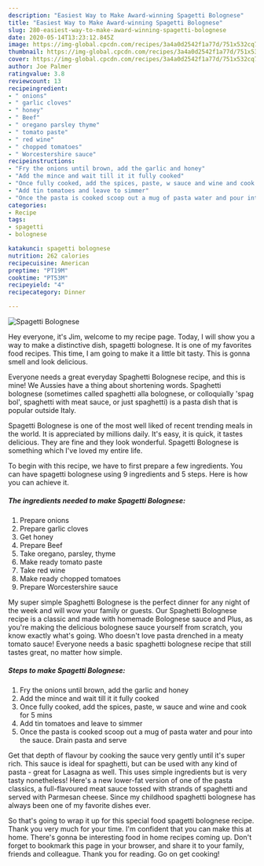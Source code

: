 ```yaml
---
description: "Easiest Way to Make Award-winning Spagetti Bolognese"
title: "Easiest Way to Make Award-winning Spagetti Bolognese"
slug: 280-easiest-way-to-make-award-winning-spagetti-bolognese
date: 2020-05-14T13:23:12.845Z
image: https://img-global.cpcdn.com/recipes/3a4a0d2542f1a77d/751x532cq70/spagetti-bolognese-recipe-main-photo.jpg
thumbnail: https://img-global.cpcdn.com/recipes/3a4a0d2542f1a77d/751x532cq70/spagetti-bolognese-recipe-main-photo.jpg
cover: https://img-global.cpcdn.com/recipes/3a4a0d2542f1a77d/751x532cq70/spagetti-bolognese-recipe-main-photo.jpg
author: Joe Palmer
ratingvalue: 3.8
reviewcount: 13
recipeingredient:
- " onions"
- " garlic cloves"
- " honey"
- " Beef"
- " oregano parsley thyme"
- " tomato paste"
- " red wine"
- " chopped tomatoes"
- " Worcestershire sauce"
recipeinstructions:
- "Fry the onions until brown, add the garlic and honey"
- "Add the mince and wait till it it fully cooked"
- "Once fully cooked, add the spices, paste, w sauce and wine and cook for 5 mins"
- "Add tin tomatoes and leave to simmer"
- "Once the pasta is cooked scoop out a mug of pasta water and pour into the sauce. Drain pasta and serve"
categories:
- Recipe
tags:
- spagetti
- bolognese

katakunci: spagetti bolognese 
nutrition: 262 calories
recipecuisine: American
preptime: "PT19M"
cooktime: "PT53M"
recipeyield: "4"
recipecategory: Dinner

---
```



![Spagetti Bolognese](https://img-global.cpcdn.com/recipes/3a4a0d2542f1a77d/751x532cq70/spagetti-bolognese-recipe-main-photo.jpg)

Hey everyone, it's Jim, welcome to my recipe page. Today, I will show you a way to make a distinctive dish, spagetti bolognese. It is one of my favorites food recipes. This time, I am going to make it a little bit tasty. This is gonna smell and look delicious.

Everyone needs a great everyday Spaghetti Bolognese recipe, and this is mine! We Aussies have a thing about shortening words. Spaghetti bolognese (sometimes called spaghetti alla bolognese, or colloquially &#39;spag bol&#39;, spaghetti with meat sauce, or just spaghetti) is a pasta dish that is popular outside Italy.

Spagetti Bolognese is one of the most well liked of recent trending meals in the world. It is appreciated by millions daily. It's easy, it is quick, it tastes delicious. They are fine and they look wonderful. Spagetti Bolognese is something which I've loved my entire life.


To begin with this recipe, we have to first prepare a few ingredients. You can have spagetti bolognese using 9 ingredients and 5 steps. Here is how you can achieve it.

<!--inarticleads1-->

##### The ingredients needed to make Spagetti Bolognese:

1. Prepare  onions
1. Prepare  garlic cloves
1. Get  honey
1. Prepare  Beef
1. Take  oregano, parsley, thyme
1. Make ready  tomato paste
1. Take  red wine
1. Make ready  chopped tomatoes
1. Prepare  Worcestershire sauce


My super simple Spaghetti Bolognese is the perfect dinner for any night of the week and will wow your family or guests. Our Spaghetti Bolognese recipe is a classic and made with homemade Bolognese sauce and Plus, as you&#39;re making the delicious bolognese sauce yourself from scratch, you know exactly what&#39;s going. Who doesn&#39;t love pasta drenched in a meaty tomato sauce! Everyone needs a basic spaghetti bolognese recipe that still tastes great, no matter how simple. 

<!--inarticleads2-->

##### Steps to make Spagetti Bolognese:

1. Fry the onions until brown, add the garlic and honey
1. Add the mince and wait till it it fully cooked
1. Once fully cooked, add the spices, paste, w sauce and wine and cook for 5 mins
1. Add tin tomatoes and leave to simmer
1. Once the pasta is cooked scoop out a mug of pasta water and pour into the sauce. Drain pasta and serve


Get that depth of flavour by cooking the sauce very gently until it&#39;s super rich. This sauce is ideal for spaghetti, but can be used with any kind of pasta - great for Lasagna as well. This uses simple ingredients but is very tasty nonetheless! Here&#39;s a new lower-fat version of one of the pasta classics, a full-flavoured meat sauce tossed with strands of spaghetti and served with Parmesan cheese. Since my childhood spaghetti bolognese has always been one of my favorite dishes ever. 

So that's going to wrap it up for this special food spagetti bolognese recipe. Thank you very much for your time. I'm confident that you can make this at home. There's gonna be interesting food in home recipes coming up. Don't forget to bookmark this page in your browser, and share it to your family, friends and colleague. Thank you for reading. Go on get cooking!
